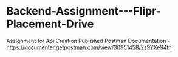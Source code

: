 # Backend-Assignment---Flipr-Placement-Drive
Assignment for Api Creation 
Published Postman Documentation - https://documenter.getpostman.com/view/30951458/2s9YXe94tn
